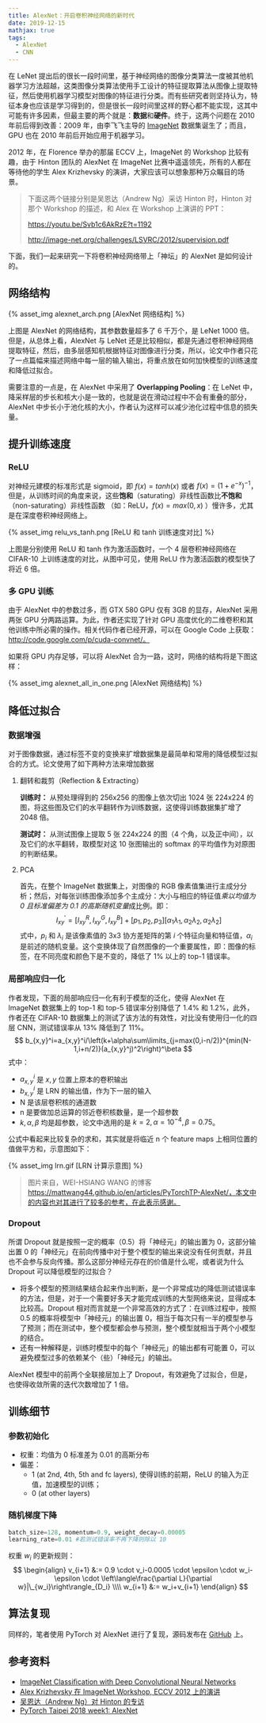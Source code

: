 ```yaml
---
title: AlexNet：开启卷积神经网络的新时代
date: 2019-12-15
mathjax: true
tags:
  - AlexNet
  - CNN
---
```


在 LeNet 提出后的很长一段时间里，基于神经网络的图像分类算法一度被其他机器学习方法超越，这类图像分类算法使用手工设计的特征提取算法从图像上提取特征，然后使用机器学习模型对图像的特征进行分类。而有些研究者则坚持认为，特征本身也应该是学习得到的，但是很长一段时间里这样的野心都不能实现，这其中可能有许多因素，但最主要的两个就是：**数据**和**硬件**。终于，这两个问题在 2010 年前后得到改善：2009 年，由李飞飞主导的 [ImageNet](http://www.image-net.org/) 数据集诞生了；而且，GPU 也在 2010 年前后开始应用于机器学习。

2012 年，在 Florence 举办的那届 ECCV 上，ImageNet 的 Workshop 比较有趣，由于 Hinton 团队的 AlexNet 在 ImageNet 比赛中遥遥领先，所有的人都在等待他的学生 Alex Krizhevsky 的演讲，大家应该可以想象那种万众瞩目的场景。

> 下面这两个链接分别是吴恩达（Andrew Ng）采访 Hinton 时，Hinton 对那个 Workshop 的描述，和 Alex 在 Workshop 上演讲的 PPT：
>
> https://youtu.be/Svb1c6AkRzE?t=1192
>
> http://image-net.org/challenges/LSVRC/2012/supervision.pdf

下面，我们一起来研究一下将卷积神经网络带上「神坛」的  AlexNet 是如何设计的。

## 网络结构

{% asset_img alexnet_arch.png [AlexNet 网络结构] %}

上图是 AlexNet 的网络结构，其参数数量超多了 6 千万个，是 LeNet 1000 倍。但是，从总体上看，AlexNet 与 LeNet 还是比较相似，都是先通过卷积神经网络提取特征，然后，由多层感知机根据特征对图像进行分类，所以，论文中作者只花了一点篇幅来描述网络中每一层的输入输出，将重点放在如何加快模型的训练速度和降低过拟合。

需要注意的一点是，在 AlexNet 中采用了 **Overlapping Pooling**：在 LeNet 中，降采样层的步长和核大小是一致的，也就是说在滑动过程中不会有重叠的部分，AlexNet 中步长小于池化核的大小，作者认为这样可以减少池化过程中信息的损失量。

## 提升训练速度

### ReLU

对神经元建模的标准形式是 sigmoid，即 $f(x)=tanh(x)$ 或者 $f(x)=(1+e^{-x})^{-1}$，但是，从训练时间的角度来说，这些**饱和**（saturating）非线性函数比**不饱和**（non-saturating）非线性函数 （如：ReLU，$f(x)=max(0,x)$ ）慢许多，尤其是在深度卷积神经网络上。

{% asset_img relu_vs_tanh.png [ReLU 和 tanh 训练速度对比] %}

上图是分别使用 ReLU 和 tanh 作为激活函数时，一个 4 层卷积神经网络在 CIFAR-10 上训练速度的对比，从图中可见，使用 ReLU 作为激活函数的模型快了将近 6 倍。

### 多 GPU 训练

由于 AlexNet 中的参数过多，而 GTX 580 GPU 仅有 3GB 的显存，AlexNet 采用两张 GPU 分两路运算。为此，作者还实现了针对 GPU 高度优化的二维卷积和其他训练中所必需的操作。相关代码作者已经开源，可以在 Google Code 上获取：http://code.google.com/p/cuda-convnet/。

如果将 GPU 内存足够，可以将 AlexNet 合为一路，这时，网络的结构将是下图这样：

{% asset_img alexnet_all_in_one.png [AlexNet 网络结构] %}

## 降低过拟合

### 数据增强

对于图像数据，通过标签不变的变换来扩增数据集是最简单和常用的降低模型过拟合的方式。论文使用了如下两种方法来增加数据

1. 翻转和裁剪（Reflection & Extracting）

   **训练时：** 从预处理得到的 256x256 的图像上依次切出 1024 张 224x224 的图，将这些图及它们的水平翻转作为训练数据，这使得训练数据集扩增了 2048 倍。

   **测试时：** 从测试图像上提取 5 张 224x224 的图（4 个角，以及正中间），以及它们的水平翻转，取模型对这 10 张图输出的 softmax 的平均值作为对原图的判断结果。

2. PCA 

   首先，在整个 ImageNet 数据集上，对图像的 RGB 像素值集进行主成分分析；然后，对每张训练图像添加多个主成分：大小与相应的特征值*乘以均值为 0 且标准偏差为 0.1 的高斯随机变量*成比例。即：
$$
   I_{xy}^\prime=[I_{xy}^R,I_{xy}^G,I_{xy}^B] + [p_1,p_2,p_3][\alpha_1\lambda_1,\alpha_2\lambda_2,\alpha_2\lambda_2]
   $$
   式中，$p_i$ 和 $\lambda_i$ 是该像素值的 3x3 协方差矩阵的第 $i$ 个特征向量和特征值，$\alpha_i$ 是前述的随机变量。这个变换体现了自然图像的一个重要属性，即：图像的标签，在不同亮度和颜色下是不变的，降低了 1% 以上的 top-1 错误率。

### 局部响应归一化

作者发现，下面的局部响应归一化有利于模型的泛化，使得 AlexNet 在 ImageNet 数据集上的 top-1 和 top-5 错误率分别降低了 1.4% 和 1.2%，此外，作者还在 CIFAR-10 数据集上的测试了该方法的有效性，对比没有使用归一化的四层 CNN，测试错误率从 13% 降低到了 11%。
$$
b_{x,y}^i=a_{x,y}^i/\left(k+\alpha\sum\limits_{j=max(0,i-n/2)}^{min(N-1,i+n/2)}(a_{x,y}^j)^2\right)^\beta
$$
式中：

- $a_{x,y}^i$ 是 $x,y$ 位置上原本的卷积输出
- $b_{x,y}^i$ 是 LRN 的输出值，作为下一层的输入
- N 是该层卷积核的通道数
- n 是要做加总运算的邻近卷积核数量，是一个超参数
- $k,\alpha,\beta$ 均是超参数，论文中选用的是 $k=2,\alpha=10^{-4},\beta=0.75$。

公式中看起来比较复杂的求和，其实就是将临近 n 个 feature maps 上相同位置的值做平方和，示意图如下：

{% asset_img lrn.gif [LRN 计算示意图] %}

> 图片来自，WEI-HSIANG WANG 的博客 https://mattwang44.github.io/en/articles/PyTorchTP-AlexNet/，本文中的内容也对其进行了较多的参考，在此表示感谢。

### Dropout

所谓 Dropout 就是按照一定的概率（0.5）将「神经元」的输出置为 0，这部分输出置 0 的「神经元」在前向传播中对于整个模型的输出来说没有任何贡献，并且也不会参与反向传播。那么这部分神经元存在的价值是什么呢，或者说为什么 Dropout 可以降低模型的过拟合？

- 将多个模型的预测结果结合起来作出判断，是一个非常成功的降低测试错误率的方法，但是，对于一个需要好多天才能完成训练的大型网络来说，显得成本比较高。Dropout 相对而言就是一个非常高效的方式了：在训练过程中，按照 0.5 的概率将模型中「神经元」的输出置 0，相当于每次只有一半的模型参与了预测；而在测试中，整个模型都会参与预测，整个模型就相当于两个小模型的结合。
- 还有一种解释是，训练时模型中的每个「神经元」的输出都有可能置 0，可以避免模型过多的依赖某个（些）「神经元」的输出。

AlexNet 模型中的前两个全联接层加上了 Dropout，有效避免了过拟合，但是，也使得收敛所需的迭代次数增加了 1 倍。

## 训练细节

### 参数初始化

- 权重：均值为 0 标准差为 0.01 的高斯分布
- 偏差：
  - 1 (at 2nd, 4th, 5th and fc layers), 使得训练的前期，ReLU 的输入为正值，加速模型的训练； 
  - 0 (at other layers)

### 随机梯度下降

```python
batch_size=128, momentum=0.9, weight_decay=0.00005
learning_rate=0.01 #若测试错误率不再下降则除以 10
```

权重 $w_i$ 的更新规则：
$$
\begin{align}
v_{i+1} &:= 0.9 \cdot v_i-0.0005 \cdot \epsilon \cdot w_i-\epsilon \cdot \left\langle\frac{\partial L}{\partial w}|\_{w_i}\right\rangle_{D_i} \\\\
w_{i+1} &:= w_i+v_{i+1}
\end{align}
$$

## 算法复现

同样的，笔者使用 PyTorch 对 AlexNet 进行了复现，源码发布在 [GitHub](https://github.com/xinpingwang/paper-with-code/tree/master/alexnet) 上。

## 参考资料

- [ImageNet Classiﬁcation with Deep Convolutional Neural Networks](http://papers.nips.cc/paper/4824-imagenet-classification-with-deep-convolutional-neural-networks.pdf)
- [Alex Krizhevsky 在 ImageNet Workshop, ECCV 2012 上的演讲](http://image-net.org/challenges/LSVRC/2012/supervision.pdf)
- [吴恩达（Andrew Ng）对 Hinton 的专访](https://youtu.be/Svb1c6AkRzE?t=1192)
- [PyTorch Taipei 2018 week1: AlexNet](https://mattwang44.github.io/en/articles/PyTorchTP-AlexNet/)

